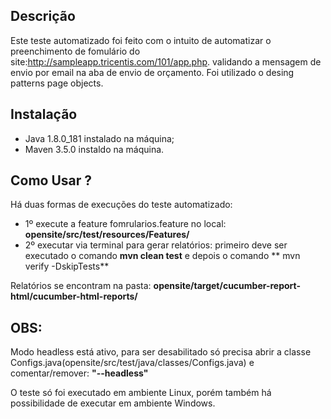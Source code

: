 ## **Descrição** ##

Este teste automatizado foi feito com o intuito de automatizar o preenchimento de fomulário do site:http://sampleapp.tricentis.com/101/app.php. validando a mensagem de envio por email na aba de envio de orçamento. Foi utilizado o desing patterns page objects.

## **Instalação** ##

- Java  1.8.0_181 instalado na máquina;
- Maven 3.5.0 instaldo na máquina.

## **Como Usar ?** ##

Há duas formas de execuções do teste automatizado:

- 1º execute a feature fomrularios.feature no local: **opensite/src/test/resources/Features/**
- 2º executar via terminal para gerar relatórios: primeiro deve ser executado o comando **mvn clean test** e depois o comando ** mvn verify -DskipTests**

Relatórios se encontram na pasta: **opensite/target/cucumber-report-html/cucumber-html-reports/**

## **OBS:** ##

Modo headless está ativo, para ser desabilitado só precisa abrir a classe Configs.java(opensite/src/test/java/classes/Configs.java) e comentar/remover: **"--headless"**

O teste só foi executado em ambiente Linux, porém também há possibilidade de executar em ambiente Windows.
